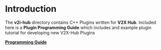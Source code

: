 # Introduction

The **v2i-hub** directory contains C++ Plugins written for **V2X Hub**. Included here is a **Plugin Programming Guide** which includes and example plugin tutorial for developing new V2X-Hub Plugins

**[Programming Guide](./docs/Programming_Guide.md)**
